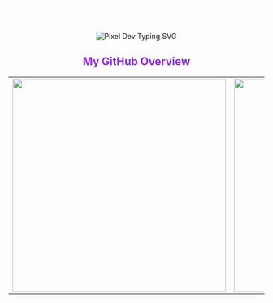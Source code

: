 <h1 align="center" style="color: white; font-family: 'Share Tech Mono', monospace;">
  🐧 Hi Geeks!
</h1>

<p align="center">
  <img src="https://readme-typing-svg.demolab.com?font=Press+Start+2P&size=14&pause=1000&color=8A2BE2&center=true&vCenter=true&width=600&lines=Web+%26+Mobile+Developer+and+Linux+Lover" alt="Pixel Dev Typing SVG" />
</p>

<h2 align="center" style="color:#8A2BE2;">My GitHub Overview</h2>

<table align="center" cellspacing="0" cellpadding="0">
  <tr>
    <td>
      <img src="https://github-readme-stats.vercel.app/api?username=FunnyVazoniaina&show_icons=true&hide_border=true&theme=transparent&include_all_commits=true&count_private=true&title_color=8A2BE2&text_color=FFFFFF&icon_color=8A2BE2" width="420" />
    </td>
    <td>
      <img src="https://github-readme-stats.vercel.app/api/top-langs/?username=FunnyVazoniaina&layout=compact&hide_border=true&theme=transparent&title_color=8A2BE2&text_color=FFFFFF&icon_color=8A2BE2" width="420" />
    </td>
  </tr>
</table>
